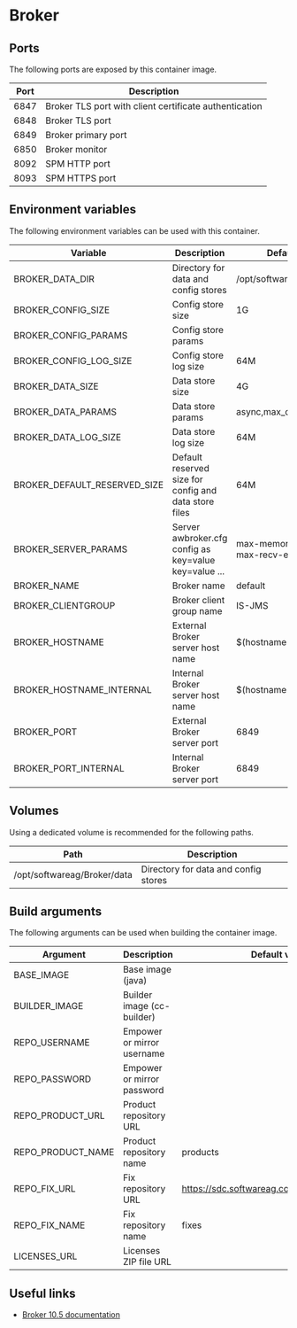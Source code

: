 # Broker

## Ports

The following ports are exposed by this container image.

| Port | Description |
| ---- | ----------- |
| 6847 | Broker TLS port with client certificate authentication |
| 6848 | Broker TLS port |
| 6849 | Broker primary port |
| 6850 | Broker monitor |
| 8092 | SPM HTTP port |
| 8093 | SPM HTTPS port |

## Environment variables

The following environment variables can be used with this container.

| Variable | Description | Default value |
| -------- | ----------- | ------------- |
| BROKER_DATA_DIR | Directory for data and config stores | /opt/softwareag/Broker/data |
| BROKER_CONFIG_SIZE | Config store size | 1G |
| BROKER_CONFIG_PARAMS | Config store params | |
| BROKER_CONFIG_LOG_SIZE | Config store log size | 64M |
| BROKER_DATA_SIZE | Data store size | 4G |
| BROKER_DATA_PARAMS | Data store params | async,max_cache_size=512 |
| BROKER_DATA_LOG_SIZE | Data store log size | 64M |
| BROKER_DEFAULT_RESERVED_SIZE | Default reserved size for config and data store files | 64M |
| BROKER_SERVER_PARAMS | Server awbroker.cfg config as key=value key=value ... | max-memory-size=1024 max-recv-events=400 |
| BROKER_NAME | Broker name | default |
| BROKER_CLIENTGROUP | Broker client group name | IS-JMS |
| BROKER_HOSTNAME | External Broker server host name | $(hostname -f) |
| BROKER_HOSTNAME_INTERNAL | Internal Broker server host name | $(hostname -f) |
| BROKER_PORT | External Broker server port | 6849 |
| BROKER_PORT_INTERNAL | Internal Broker server port | 6849 |

## Volumes

Using a dedicated volume is recommended for the following paths.

| Path | Description |
| ---- | ----------- |
| /opt/softwareag/Broker/data | Directory for data and config stores |

## Build arguments

The following arguments can be used when building the container image.

| Argument | Description | Default value |
| -------- | ----------- | ------------- |
| BASE_IMAGE | Base image (java) | |
| BUILDER_IMAGE | Builder image (cc-builder) | |
| REPO_USERNAME | Empower or mirror username | |
| REPO_PASSWORD | Empower or mirror password | |
| REPO_PRODUCT_URL | Product repository URL | |
| REPO_PRODUCT_NAME | Product repository name | products |
| REPO_FIX_URL | Fix repository URL | https://sdc.softwareag.com/updates/prodRepo |
| REPO_FIX_NAME | Fix repository name | fixes |
| LICENSES_URL | Licenses ZIP file URL | |

## Useful links

- [Broker 10.5 documentation](https://documentation.softwareag.com/webmethods/broker/pif10-5/10-5_Broker_webhelp/index.html)
